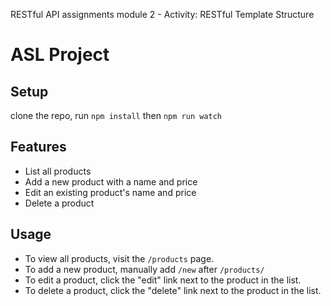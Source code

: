 RESTful API assignments module 2 - Activity: RESTful Template Structure

# ASL Project
## Setup

clone the repo,
run `npm install`
then `npm run watch`

## Features

- List all products
- Add a new product with a name and price
- Edit an existing product's name and price
- Delete a product

## Usage

- To view all products, visit the `/products` page.
- To add a new product, manually add `/new` after `/products/`
- To edit a product, click the "edit" link next to the product in the list.
- To delete a product, click the "delete" link next to the product in the list.
